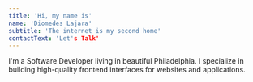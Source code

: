 ```yaml
---
title: 'Hi, my name is'
name: 'Diomedes Lajara'
subtitle: 'The internet is my second home'
contactText: 'Let's Talk'
---
```


I'm a Software Developer living in beautiful Philadelphia.
I specialize in building high-quality frontend interfaces for websites and applications.
